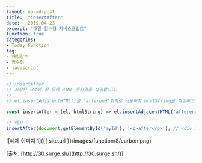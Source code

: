 ```yaml
---
layout: no-ad-post
title:  "insertAfter"
date:   2019-04-23
excerpt: "매일 함수형 자바스크립트"
function: true
categories:
- Today Function
tag:
- 매일함수
- 함수형
- javascript
---
```


```javascript
// insertAfter
// 지정된 요소의 끝 뒤에 HTML 문자열을 삽입합니다.
// 
// el.insertAdjacentHTML()을 'afterend'위치로 사용하여 htmlString을 파싱하고 el의 끝 뒤에 삽입합니다.

const insertAfter = (el, htmlString) => el.insertAdjacentHTML('afterend', htmlString);

// 예시
insertAfter(document.getElementById('myId'), '<p>after</p>'); // <div id="myId">...</div> <p>after</p>
```

![예제 이미지 1]({{ site.url }}/images/function/8/carbon.png)

[출처: [http://30.surge.sh/](http://30.surge.sh/)]
